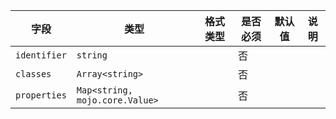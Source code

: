 | 字段 | 类型 | 格式类型 | 是否必须 | 默认值 | 说明 |
|---|---|---|---|---|---|
| `identifier` | `string` |  | 否 |  |  |
| `classes` | `Array<string>` |  | 否 |  |  |
| `properties` | `Map<string, mojo.core.Value>` |  | 否 |  |  |
